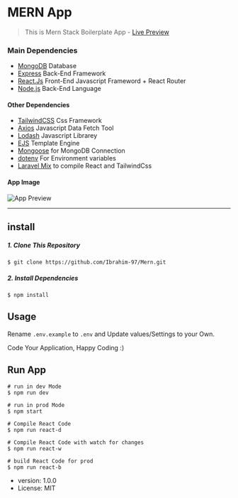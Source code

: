 # MERN App
> This is Mern Stack Boilerplate App - [Live Preview](https://mern-starter-ap.herokuapp.com/)

### Main Dependencies
- [MongoDB](https://www.mongodb.com/) Database
- [Express](http://expressjs.com/) Back-End Framework
- [React.Js](https://ar.reactjs.org/) Front-End Javascript Frameword + React Router
- [Node.js](https://nodejs.org/) Back-End Language

#### Other Dependencies
- [TailwindCSS](https://tailwindcss.com/) Css Framework
- [Axios](https://www.npmjs.com/package/axios) Javascript Data Fetch Tool
- [Lodash](https://lodash.com/) Javascript Librarey
- [EJS](https://ejs.co/) Template Engine
- [Mongoose](https://mongoosejs.com/) for MongoDB Connection
- [dotenv](https://www.npmjs.com/package/dotenv) For Environment variables
- [Laravel Mix](https://laravel-mix.com/) to compile React and TailwindCss 
#### App Image
![App Preview](https://raw.githubusercontent.com/Ibrahim-97/Mern-App/master/public/imgs/MERN_Starter_-_2020-09-11_14.25.42.png)

---
## install
##### 1. Clone This Repository
```
$ git clone https://github.com/Ibrahim-97/Mern.git
```
##### 2. Install Dependencies
```
$ npm install
```
## Usage
Rename `.env.example` to `.env` and Update values/Settings to your Own.

Code Your Application, Happy Coding :)

## Run App
```
# run in dev Mode
$ npm run dev

# run in prod Mode
$ npm start

# Compile React Code
$ npm run react-d

# Compile React Code with watch for changes
$ npm run react-w

# build React Code for prod
$ npm run react-b
```

- version: 1.0.0
- License: MIT
